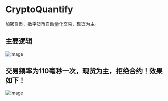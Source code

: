 # CryptoQuantify
加密货币，数字货币自动量化交易，现货为主。

## 主要逻辑

![image](https://img2022.cnblogs.com/blog/723924/202207/723924-20220725150153704-1671426679.png)

## 交易频率为110毫秒一次，现货为主，拒绝合约！效果如下！

![image](https://img2022.cnblogs.com/blog/723924/202207/723924-20220725150016072-1744440936.gif)
